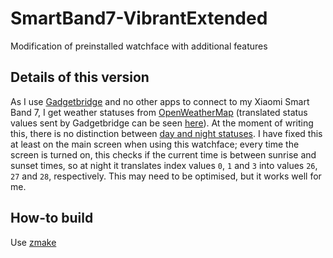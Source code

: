 # SmartBand7-VibrantExtended
Modification of preinstalled watchface with additional features

## Details of this version
As I use [Gadgetbridge](https://codeberg.org/Freeyourgadget/Gadgetbridge/) and no other apps to connect to my Xiaomi Smart Band 7, I get weather statuses from [OpenWeatherMap](https://openweathermap.org/) (translated status values sent by Gadgetbridge can be seen [here](https://codeberg.org/Freeyourgadget/Gadgetbridge/src/branch/master/app/src/main/java/nodomain/freeyourgadget/gadgetbridge/devices/huami/HuamiWeatherConditions.java)). At the moment of writing this, there is no distinction between [day and night statuses](https://docs.zepp.com/docs/1.0/reference/device-app-api/hmSensor/sensorId/WEATHER/#:~:text=index%20value). I have fixed this at least on the main screen when using this watchface; every time the screen is turned on, this checks if the current time is between sunrise and sunset times, so at night it translates index values `0`, `1` and `3` into values `26`, `27` and `28`, respectively. This may need to be optimised, but it works well for me.

## How-to build
Use [zmake](https://mmk.pw/en/zmake)

